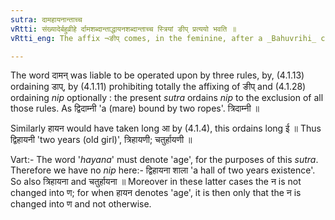 ```yaml
---
sutra: दामहायनान्ताच्च
vRtti: संख्यादेर्बहुव्रीहे र्दामशब्दान्ताद्धायनशब्दान्ताच्च स्त्रियां ङीप् प्रत्ययो भवति ॥
vRtti_eng: The affix ¬ङीप् comes, in the feminine, after a _Bahuvrihi_ compound beginning with a Numeral, and ending with the words _daman_ 'a rope', and _hayana_ 'a year'.

---
```

The word दामन् was liable to be operated upon by three rules, by, (4.1.13) ordaining डाप्, by (4.1.11) prohibiting totally the affixing of ङीप् and (4.1.28) ordaining _nip_ optionally : the present _sutra_ ordains _nip_ to the exclusion of all those rules. As द्विदाम्नी 'a (mare) bound by two ropes'. त्रिदाम्नी ॥

Similarly हायन would have taken long आ by (4.1.4), this ordains long ई ॥ Thus द्विहायनी 'two years (old girl)', त्रिहायणी; चतुर्हायणी ॥  

Vart:- The word '_hayana_' must denote 'age', for the purposes of this _sutra_. Therefore we have no _nip_ here:-  द्विहायना शाला 'a hall of two years existence'. So also त्रिहायना and चतुर्हायना ॥ Moreover in these latter cases the न is not changed into ण; for when हायन denotes 'age', it is then only that the न is changed into ण and not otherwise.